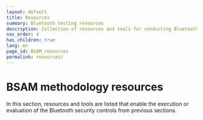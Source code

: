 ```yaml
---
layout: default
title: Resources
summary: Bluetooth testing resources
description: Collection of resources and tools for conducting Bluetooth security testing according to the BSAM methodology
nav_order: 4
has_children: true
lang: en
page_id: BSAM_resources
permalink: resources/
---
```


# BSAM methodology resources

In this section, resources and tools are listed that enable the execution or evaluation of the Bluetooth security controls from previous sections.